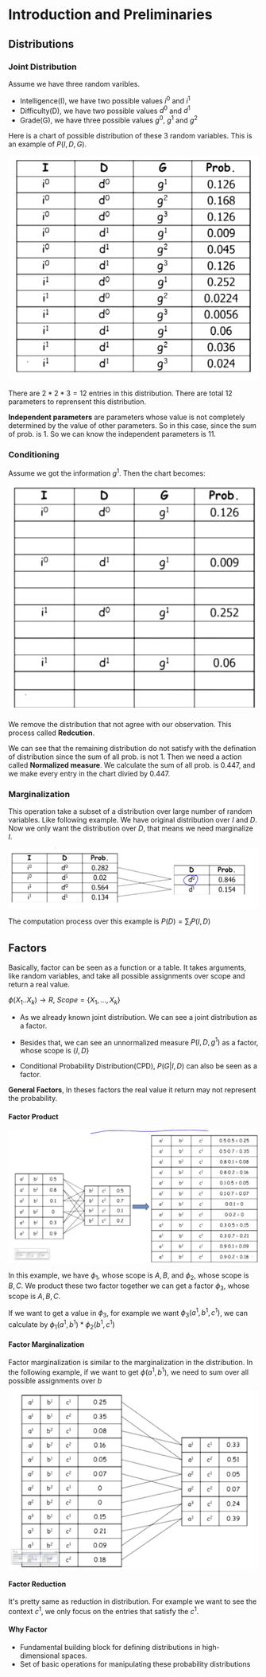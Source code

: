 # Introduction and Preliminaries

## Distributions 

### Joint Distribution

Assume we have three random varibles. 

- Intelligence(I), we have two possible values $i^0$ and $i^1$
- Difficulty(D), we have two possible values $d^0$ and $d^1$
- Grade(G), we have three possible values $g^0$, $g^1$ and $g^2$

Here is a chart of possible distribution of these 3 random variables. This is an
example of $P(I,D,G)$.

![](./imgs/2/chart.png)

There are $2*2*3 = 12$ entries in this distribution. There are total 12 parameters
to reprensent this distribution.

**Independent parameters** are parameters whose value is not completely
determined by the value of other parameters. So in this case, since the sum of
prob. is 1. So we can know the independent parameters is 11.

### Conditioning

Assume we got the information $g^1$. Then the chart becomes:

![](./imgs/2/chart2.png)

We remove the distribution that not agree with our observation. This process
called **Redcution**. 

We can see that the remaining distribution do not satisfy
with the defination of distribution since the sum of all prob. is not 1. Then we
need a action called **Normalized measure**. We calculate the sum of all prob.
is 0.447, and we make every entry in the chart divied by 0.447.

### Marginalization

This operation take a subset of a distribution over large number of random
variables. Like following example. We have original distribution over $I$ and
$D$. Now we only want the distribution over $D$, that means we need marginalize
$I$.

![](./imgs/2/Margin.png)

The computation process over this example is $P(D) = \sum_I P(I,D)$

## Factors

Basically, factor can be seen as a function or a table. It takes arguments, like 
random variables, and take all possible assignments over scope and return a real
value. 

$\phi(X_1 .. X_k) \rightarrow R$, $Scope = \{X_1,..., X_k\}$

- As we already known joint distribution. We can see a joint distribution as a
factor.

- Besides that, we can see an unnormalized measure $P(I, D ,g^1)$ as a factor,
whose scope is $\{I,D\}$

- Conditional Probability Distribution(CPD), $P(G|I,D)$ can also be seen as a factor. 

**General Factors**, In theses factors the real value it return may not
represent the probability.

#### Factor Product

![](./imgs/2/factor_product.png)

In this example, we have $\phi_1$, whose scope is $A, B$, and $\phi_2$, whose
scope is $B, C$. We product these two factor together we can get a factor
$\phi_3$, whose scope is $A, B, C$.

If we want to get a value in $\phi_3$, for example we want $\phi_3(a^1, b^1,
c^1)$, we
can calculate by $\phi_1(a^1, b^1) * \phi_2(b^1, c^1)$

#### Factor Marginalization

Factor marginalization is similar to the marginalization in the distribution. In
the following example, if we want to get $\phi(a^1, b^1)$, we need to sum over
all possible assignments over $b$

![](./imgs/2/factor_margin.png)

#### Factor Reduction

It's pretty same as reduction in distribution. For example we want to see the
context $c^1$, we only focus on the entries that satisfy the $c^1$.


#### Why Factor

- Fundamental building block for defining distributions in high-dimensional
  spaces.
- Set of basic operations for manipulating these probability distributions



